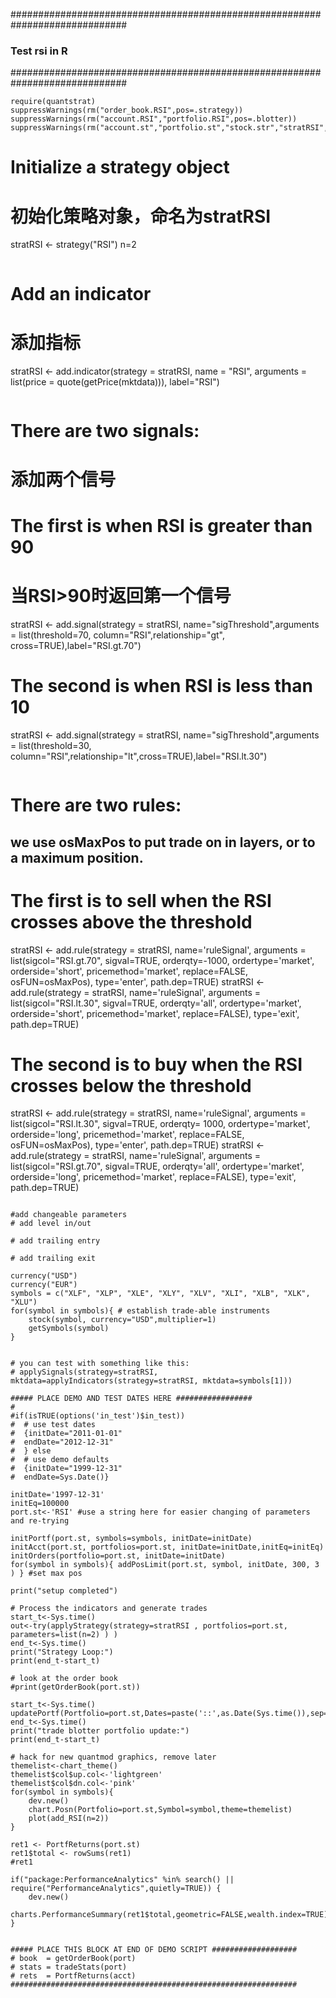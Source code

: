 #############################################################################
### Test rsi in R
#############################################################################

```
require(quantstrat)
suppressWarnings(rm("order_book.RSI",pos=.strategy))
suppressWarnings(rm("account.RSI","portfolio.RSI",pos=.blotter))
suppressWarnings(rm("account.st","portfolio.st","stock.str","stratRSI","initDate","initEq",'start_t','end_t'))

```
# Initialize a strategy object
# 初始化策略对象，命名为stratRSI
stratRSI <- strategy("RSI")
n=2
```

```
# Add an indicator
# 添加指标
stratRSI <- add.indicator(strategy = stratRSI, name = "RSI", arguments = list(price = quote(getPrice(mktdata))), label="RSI")
```

```
# There are two signals:
# 添加两个信号
# The first is when RSI is greater than 90
# 当RSI>90时返回第一个信号
stratRSI <- add.signal(strategy = stratRSI, name="sigThreshold",arguments = list(threshold=70, column="RSI",relationship="gt", cross=TRUE),label="RSI.gt.70")
# The second is when RSI is less than 10
stratRSI <- add.signal(strategy = stratRSI, name="sigThreshold",arguments = list(threshold=30, column="RSI",relationship="lt",cross=TRUE),label="RSI.lt.30")
```

```
# There are two rules:
## we use osMaxPos to put trade on in layers, or to a maximum position. 
# The first is to sell when the RSI crosses above the threshold
stratRSI <- add.rule(strategy = stratRSI, name='ruleSignal', arguments = list(sigcol="RSI.gt.70", sigval=TRUE, orderqty=-1000, ordertype='market', orderside='short', pricemethod='market', replace=FALSE, osFUN=osMaxPos), type='enter', path.dep=TRUE)
stratRSI <- add.rule(strategy = stratRSI, name='ruleSignal', arguments = list(sigcol="RSI.lt.30", sigval=TRUE, orderqty='all', ordertype='market', orderside='short', pricemethod='market', replace=FALSE), type='exit', path.dep=TRUE)
# The second is to buy when the RSI crosses below the threshold
stratRSI <- add.rule(strategy = stratRSI, name='ruleSignal', arguments = list(sigcol="RSI.lt.30", sigval=TRUE, orderqty= 1000, ordertype='market', orderside='long', pricemethod='market', replace=FALSE, osFUN=osMaxPos), type='enter', path.dep=TRUE)
stratRSI <- add.rule(strategy = stratRSI, name='ruleSignal', arguments = list(sigcol="RSI.gt.70", sigval=TRUE, orderqty='all', ordertype='market', orderside='long', pricemethod='market', replace=FALSE), type='exit', path.dep=TRUE)
```

#add changeable parameters
# add level in/out

# add trailing entry

# add trailing exit

currency("USD")
currency("EUR")
symbols = c("XLF", "XLP", "XLE", "XLY", "XLV", "XLI", "XLB", "XLK", "XLU")
for(symbol in symbols){ # establish trade-able instruments
    stock(symbol, currency="USD",multiplier=1)
	getSymbols(symbol)
}


# you can test with something like this:
# applySignals(strategy=stratRSI, mktdata=applyIndicators(strategy=stratRSI, mktdata=symbols[1]))

##### PLACE DEMO AND TEST DATES HERE #################
#
#if(isTRUE(options('in_test')$in_test))
#  # use test dates
#  {initDate="2011-01-01" 
#  endDate="2012-12-31"   
#  } else
#  # use demo defaults
#  {initDate="1999-12-31"
#  endDate=Sys.Date()}

initDate='1997-12-31'
initEq=100000
port.st<-'RSI' #use a string here for easier changing of parameters and re-trying

initPortf(port.st, symbols=symbols, initDate=initDate)
initAcct(port.st, portfolios=port.st, initDate=initDate,initEq=initEq)
initOrders(portfolio=port.st, initDate=initDate)
for(symbol in symbols){ addPosLimit(port.st, symbol, initDate, 300, 3 ) } #set max pos 

print("setup completed")

# Process the indicators and generate trades
start_t<-Sys.time()
out<-try(applyStrategy(strategy=stratRSI , portfolios=port.st, parameters=list(n=2) ) )
end_t<-Sys.time()
print("Strategy Loop:")
print(end_t-start_t)

# look at the order book
#print(getOrderBook(port.st))

start_t<-Sys.time()
updatePortf(Portfolio=port.st,Dates=paste('::',as.Date(Sys.time()),sep=''))
end_t<-Sys.time()
print("trade blotter portfolio update:")
print(end_t-start_t)

# hack for new quantmod graphics, remove later
themelist<-chart_theme()
themelist$col$up.col<-'lightgreen'
themelist$col$dn.col<-'pink'
for(symbol in symbols){
    dev.new()
    chart.Posn(Portfolio=port.st,Symbol=symbol,theme=themelist)
    plot(add_RSI(n=2))
}

ret1 <- PortfReturns(port.st)
ret1$total <- rowSums(ret1)
#ret1

if("package:PerformanceAnalytics" %in% search() || require("PerformanceAnalytics",quietly=TRUE)) {
    dev.new()
    charts.PerformanceSummary(ret1$total,geometric=FALSE,wealth.index=TRUE)
}


##### PLACE THIS BLOCK AT END OF DEMO SCRIPT ################### 
# book  = getOrderBook(port)
# stats = tradeStats(port)
# rets  = PortfReturns(acct)
################################################################
